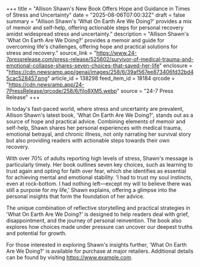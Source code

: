 +++
title = "Allison Shawn's New Book Offers Hope and Guidance in Times of Stress and Uncertainty"
date = "2025-08-06T07:00:32Z"
draft = false
summary = "Allison Shawn's 'What On Earth Are We Doing?' provides a mix of memoir and self-help, offering actionable steps for personal recovery amidst widespread stress and uncertainty."
description = "Allison Shawn's 'What On Earth Are We Doing?' provides a memoir and guide for overcoming life's challenges, offering hope and practical solutions for stress and recovery."
source_link = "https://www.24-7pressrelease.com/press-release/525602/survivor-of-medical-trauma-and-emotional-collapse-shares-seven-choices-that-saved-her-life"
enclosure = "https://cdn.newsramp.app/genai/images/258/6/39af567ee873406fd32bd45cac528457.png"
article_id = 138298
feed_item_id = 18184
qrcode = "https://cdn.newsramp.app/24-7PressRelease/qrcode/258/6/filo8XM5.webp"
source = "24-7 Press Release"
+++

<p>In today's fast-paced world, where stress and uncertainty are prevalent, Allison Shawn's latest book, 'What On Earth Are We Doing?', stands out as a source of hope and practical advice. Combining elements of memoir and self-help, Shawn shares her personal experiences with medical trauma, emotional betrayal, and chronic illness, not only narrating her survival story but also providing readers with actionable steps towards their own recovery.</p><p>With over 70% of adults reporting high levels of stress, Shawn's message is particularly timely. Her book outlines seven key choices, such as learning to trust again and opting for faith over fear, which she identifies as essential for achieving mental and emotional stability. 'I had to trust my soul instincts, even at rock-bottom. I had nothing left—except my will to believe there was still a purpose for my life,' Shawn explains, offering a glimpse into the personal insights that form the foundation of her advice.</p><p>The unique combination of reflective storytelling and practical strategies in 'What On Earth Are We Doing?' is designed to help readers deal with grief, disappointment, and the journey of personal reinvention. The book also explores how choices made under pressure can uncover our deepest truths and potential for growth.</p><p>For those interested in exploring Shawn's insights further, 'What On Earth Are We Doing?' is available for purchase at major retailers. Additional details can be found by visiting <a href='https://www.example.com' rel='nofollow' target='_blank'>https://www.example.com</a>.</p>